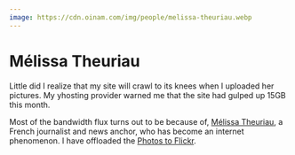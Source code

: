 ```yaml
---
image: https://cdn.oinam.com/img/people/melissa-theuriau.webp
---
```


# Mélissa Theuriau

Little did I realize that my site will crawl to its knees when I uploaded her pictures. My yhosting provider warned me that the site had gulped up 15GB this month.

Most of the bandwidth flux turns out to be because of, [Mélissa Theuriau](https://en.wikipedia.org/wiki/Mélissa_Theuriau), a French journalist and news anchor, who has become an internet phenomenon. I have offloaded the [Photos to Flickr](http://www.flickr.com/photos/brajeshwar/sets/72057594083521408/).